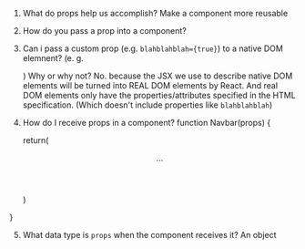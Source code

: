 1. What do props help us accomplish?
Make a component more reusable

2. How do you pass a prop into a component?
<MyAwesomeHeader title="???">

3. Can i pass a custom prop (e.g. `blahblahblah={true}`) to a native DOM elemnent? (e. g. <div blahblahblah={true}>) Why or why not?
No. because the JSX we use to describe native DOM elements will be turned into REAL DOM elements by React. And real DOM elements only have the properties/attributes specified in the HTML specification. (Which doesn't include properties like `blahblahblah`)

4. How do I receive props in a component?
function Navbar(props) {

   return(

      <header>
         ...
      </header>
   )
}

5. What data type is `props` when the component receives it?
An object